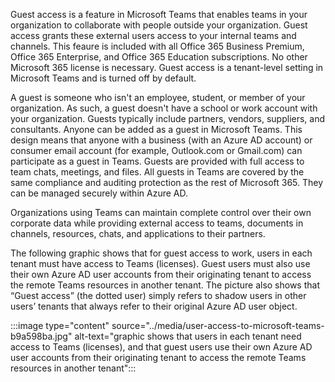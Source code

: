 Guest access is a feature in Microsoft Teams that enables teams in your organization to collaborate with people outside your organization. Guest access grants these external users access to your internal teams and channels. This feaure is included with all Office 365 Business Premium, Office 365 Enterprise, and Office 365 Education subscriptions. No other Microsoft 365 license is necessary. Guest access is a tenant-level setting in Microsoft Teams and is turned off by default.

A guest is someone who isn't an employee, student, or member of your organization. As such, a guest doesn't have a school or work account with your organization. Guests typically include partners, vendors, suppliers, and consultants. Anyone can be added as a guest in Microsoft Teams. This design means that anyone with a business (with an Azure AD account) or consumer email account (for example, Outlook.com or Gmail.com) can participate as a guest in Teams. Guests are provided with full access to team chats, meetings, and files. All guests in Teams are covered by the same compliance and auditing protection as the rest of Microsoft 365. They can be managed securely within Azure AD.

Organizations using Teams can maintain complete control over their own corporate data while providing external access to teams, documents in channels, resources, chats, and applications to their partners.

The following graphic shows that for guest access to work, users in each tenant must have access to Teams (licenses). Guest users must also use their own Azure AD user accounts from their originating tenant to access the remote Teams resources in another tenant. The picture also shows that “Guest access” (the dotted user) simply refers to shadow users in other users’ tenants that always refer to their original Azure AD user object.

:::image type="content" source="../media/user-access-to-microsoft-teams-b9a598ba.jpg" alt-text="graphic shows that users in each tenant need access to Teams (licenses), and that guest users use their own Azure AD user accounts from their originating tenant to access the remote Teams resources in another tenant":::
